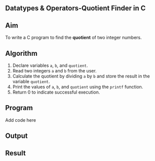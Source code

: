## Datatypes & Operators-Quotient Finder in C

## Aim
To write a C program to find the **quotient** of two integer numbers.

## Algorithm
1. Declare variables `a`, `b`, and `quotient`.
2. Read two integers `a` and `b` from the user.
3. Calculate the quotient by dividing `a` by `b` and store the result in the variable `quotient`.
4. Print the values of `a`, `b`, and `quotient` using the `printf` function.
5. Return 0 to indicate successful execution.

## Program
Add code here

## Output

## Result

    
